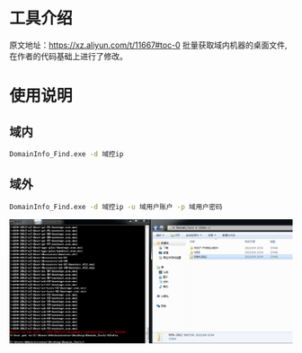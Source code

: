 # 工具介绍
原文地址：https://xz.aliyun.com/t/11667#toc-0
批量获取域内机器的桌面文件,在作者的代码基础上进行了修改。

# 使用说明
## 域内
```bash
DomainInfo_Find.exe -d 域控ip
```

## 域外
```bash
DomainInfo_Find.exe -d 域控ip -u 域用户账户 -p 域用户密码
```
![result](/result.png)
